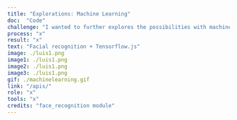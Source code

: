```yaml
---
title: "Explorations: Machine Learning"
doc:  "Code"
challenge: "I wanted to further explores the possibilities with machine learning and Python"
process: "x"
result: "x"
text: "Facial recognition + Tensorflow.js"
image: ./luis1.png
image1: ./luis1.png
image2: ./luis1.png
image3: ./luis1.png
gif: ./machinelearning.gif
link: "/apis/"
role: "x"
tools: "x"
credits: "face_recognition module"
---
```

